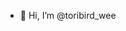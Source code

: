- 👋 Hi, I’m @toribird_wee
 

<!---
Mianbao514/Mianbao514 is a ✨ special ✨ repository because its `README.md` (this file) appears on your GitHub profile.
You can click the Preview link to take a look at your changes.
--->
